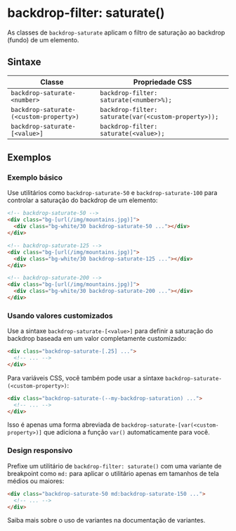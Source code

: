 # backdrop-filter: saturate()

As classes de `backdrop-saturate` aplicam o filtro de saturação ao backdrop (fundo) de um elemento.

## Sintaxe

| Classe | Propriedade CSS |
|--------|----------------|
| `backdrop-saturate-<number>` | `backdrop-filter: saturate(<number>%);` |
| `backdrop-saturate-(<custom-property>)` | `backdrop-filter: saturate(var(<custom-property>));` |
| `backdrop-saturate-[<value>]` | `backdrop-filter: saturate(<value>);` |

## Exemplos

### Exemplo básico

Use utilitários como `backdrop-saturate-50` e `backdrop-saturate-100` para controlar a saturação do backdrop de um elemento:

```html
<!-- backdrop-saturate-50 -->
<div class="bg-[url(/img/mountains.jpg)]">
  <div class="bg-white/30 backdrop-saturate-50 ..."></div>
</div>

<!-- backdrop-saturate-125 -->
<div class="bg-[url(/img/mountains.jpg)]">
  <div class="bg-white/30 backdrop-saturate-125 ..."></div>
</div>

<!-- backdrop-saturate-200 -->
<div class="bg-[url(/img/mountains.jpg)]">
  <div class="bg-white/30 backdrop-saturate-200 ..."></div>
</div>
```

### Usando valores customizados

Use a sintaxe `backdrop-saturate-[<value>]` para definir a saturação do backdrop baseada em um valor completamente customizado:

```html
<div class="backdrop-saturate-[.25] ...">
  <!-- ... -->
</div>
```

Para variáveis CSS, você também pode usar a sintaxe `backdrop-saturate-(<custom-property>)`:

```html
<div class="backdrop-saturate-(--my-backdrop-saturation) ...">
  <!-- ... -->
</div>
```

Isso é apenas uma forma abreviada de `backdrop-saturate-[var(<custom-property>)]` que adiciona a função `var()` automaticamente para você.

### Design responsivo

Prefixe um utilitário de `backdrop-filter: saturate()` com uma variante de breakpoint como `md:` para aplicar o utilitário apenas em tamanhos de tela médios ou maiores:

```html
<div class="backdrop-saturate-50 md:backdrop-saturate-150 ...">
  <!-- ... -->
</div>
```

Saiba mais sobre o uso de variantes na documentação de variantes.

